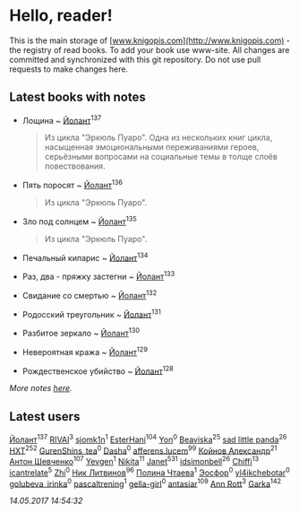 # Hello, reader!
This is the main storage of [www.knigopis.com](http://www.knigopis.com) - the registry of read books.
To add your book use www-site. All changes are committed and synchronized with this git repository.
Do not use pull requests to make changes here.


## Latest books with notes
* Лощина ~ [Йолант](users/104/104690883692185089260-google)<sup>137</sup>
    > Из цикла "Эркюль Пуаро". Одна из нескольких книг цикла, насыщенная эмоциональными переживаниями героев, серьёзными вопросами на социальные темы в толще слоёв повествования.

* Пять поросят ~ [Йолант](users/104/104690883692185089260-google)<sup>136</sup>
    > Из цикла "Эркюль Пуаро".

* Зло под солнцем ~ [Йолант](users/104/104690883692185089260-google)<sup>135</sup>
    > Из цикла "Эркюль Пуаро".

* Печальный кипарис ~ [Йолант](users/104/104690883692185089260-google)<sup>134</sup>

* Раз, два - пряжку застегни ~ [Йолант](users/104/104690883692185089260-google)<sup>133</sup>

* Свидание со смертью ~ [Йолант](users/104/104690883692185089260-google)<sup>132</sup>

* Родосский треугольник ~ [Йолант](users/104/104690883692185089260-google)<sup>131</sup>

* Разбитое зеркало ~ [Йолант](users/104/104690883692185089260-google)<sup>130</sup>

* Невероятная кража ~ [Йолант](users/104/104690883692185089260-google)<sup>129</sup>

* Рождественское убийство ~ [Йолант](users/104/104690883692185089260-google)<sup>128</sup>


_More notes [here](latest_books_with_notes.md)._


## Latest users
[Йолант](users/104/104690883692185089260-google)<sup>137</sup> 
[RIVAI](users/105/105617470861273678190-google)<sup>3</sup> 
[sjomk1n](users/243/243975624-vkontakte)<sup>1</sup> 
[EsterHani](users/305/30558181-vkontakte)<sup>104</sup> 
[Yon](users/103/10348899-vkontakte)<sup>0</sup> 
[Beaviska](users/102/10202544960024508-facebook)<sup>25</sup> 
[sad little panda](users/188/1882525281990290-facebook)<sup>26</sup> 
[HXT](users/100/100002563462782-facebook)<sup>252</sup> 
[GurenShins_tea](users/712/712242609159274496-twitter)<sup>0</sup> 
[Dasha](users/130/13015628898852979311-mailru)<sup>0</sup> 
[afferens.lucem](users/196/196071655-vkontakte)<sup>99</sup> 
[Койнов Александр](users/414/414040473-vkontakte)<sup>21</sup> 
[Антон Шевченко](users/339/339786161-vkontakte)<sup>107</sup> 
[Yevgen](users/100/100001921022265-facebook)<sup>1</sup> 
[Nikita](users/100/100684315-vkontakte)<sup>11</sup> 
[Janet](users/205/20565064-vkontakte)<sup>531</sup> 
[idsimonbell](users/380/380554090-vkontakte)<sup>26</sup> 
[Chiffi](users/105/105831994080785626680-google)<sup>13</sup> 
[icantrelate](users/111/111003752220369872386-googleplus)<sup>5</sup> 
[Zhi](users/104/104502610850806942588-google)<sup>0</sup> 
[Ник Литвинов](users/241/241974816-vkontakte)<sup>96</sup> 
[Полина Чтаева](users/182/18209789998000712034-mailru)<sup>1</sup> 
[Эосфор](users/193/1931089343792598-facebook)<sup>0</sup> 
[yl4ikchebotar](users/651/65177110-vkontakte)<sup>0</sup> 
[golubeva_irinka](users/208/20867638-vkontakte)<sup>0</sup> 
[pascaltrening](users/116/1168869274-facebook)<sup>1</sup> 
[gella-girl](users/421/42198251-vkontakte)<sup>0</sup> 
[antasiar](users/688/68827372-vkontakte)<sup>109</sup> 
[Ann Rott](users/108/108774233915925319546-google)<sup>3</sup> 
[Garka](users/115/115753719718250012620-google)<sup>142</sup> 


_14.05.2017 14:54:32_
